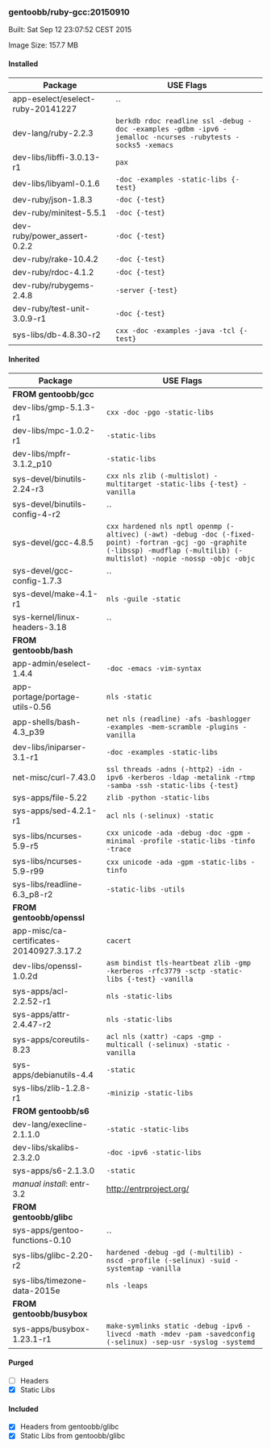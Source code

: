 ### gentoobb/ruby-gcc:20150910
Built: Sat Sep 12 23:07:52 CEST 2015

Image Size: 157.7 MB
#### Installed
Package | USE Flags
--------|----------
app-eselect/eselect-ruby-20141227 | ``
dev-lang/ruby-2.2.3 | `berkdb rdoc readline ssl -debug -doc -examples -gdbm -ipv6 -jemalloc -ncurses -rubytests -socks5 -xemacs`
dev-libs/libffi-3.0.13-r1 | `pax`
dev-libs/libyaml-0.1.6 | `-doc -examples -static-libs {-test}`
dev-ruby/json-1.8.3 | `-doc {-test}`
dev-ruby/minitest-5.5.1 | `-doc {-test}`
dev-ruby/power_assert-0.2.2 | `-doc {-test}`
dev-ruby/rake-10.4.2 | `-doc {-test}`
dev-ruby/rdoc-4.1.2 | `-doc {-test}`
dev-ruby/rubygems-2.4.8 | `-server {-test}`
dev-ruby/test-unit-3.0.9-r1 | `-doc {-test}`
sys-libs/db-4.8.30-r2 | `cxx -doc -examples -java -tcl {-test}`
#### Inherited
Package | USE Flags
--------|----------
**FROM gentoobb/gcc** |
dev-libs/gmp-5.1.3-r1 | `cxx -doc -pgo -static-libs`
dev-libs/mpc-1.0.2-r1 | `-static-libs`
dev-libs/mpfr-3.1.2_p10 | `-static-libs`
sys-devel/binutils-2.24-r3 | `cxx nls zlib (-multislot) -multitarget -static-libs {-test} -vanilla`
sys-devel/binutils-config-4-r2 | ``
sys-devel/gcc-4.8.5 | `cxx hardened nls nptl openmp (-altivec) (-awt) -debug -doc (-fixed-point) -fortran -gcj -go -graphite (-libssp) -mudflap (-multilib) (-multislot) -nopie -nossp -objc -objc`
sys-devel/gcc-config-1.7.3 | ``
sys-devel/make-4.1-r1 | `nls -guile -static`
sys-kernel/linux-headers-3.18 | ``
**FROM gentoobb/bash** |
app-admin/eselect-1.4.4 | `-doc -emacs -vim-syntax`
app-portage/portage-utils-0.56 | `nls -static`
app-shells/bash-4.3_p39 | `net nls (readline) -afs -bashlogger -examples -mem-scramble -plugins -vanilla`
dev-libs/iniparser-3.1-r1 | `-doc -examples -static-libs`
net-misc/curl-7.43.0 | `ssl threads -adns (-http2) -idn -ipv6 -kerberos -ldap -metalink -rtmp -samba -ssh -static-libs {-test}`
sys-apps/file-5.22 | `zlib -python -static-libs`
sys-apps/sed-4.2.1-r1 | `acl nls (-selinux) -static`
sys-libs/ncurses-5.9-r5 | `cxx unicode -ada -debug -doc -gpm -minimal -profile -static-libs -tinfo -trace`
sys-libs/ncurses-5.9-r99 | `cxx unicode -ada -gpm -static-libs -tinfo`
sys-libs/readline-6.3_p8-r2 | `-static-libs -utils`
**FROM gentoobb/openssl** |
app-misc/ca-certificates-20140927.3.17.2 | `cacert`
dev-libs/openssl-1.0.2d | `asm bindist tls-heartbeat zlib -gmp -kerberos -rfc3779 -sctp -static-libs {-test} -vanilla`
sys-apps/acl-2.2.52-r1 | `nls -static-libs`
sys-apps/attr-2.4.47-r2 | `nls -static-libs`
sys-apps/coreutils-8.23 | `acl nls (xattr) -caps -gmp -multicall (-selinux) -static -vanilla`
sys-apps/debianutils-4.4 | `-static`
sys-libs/zlib-1.2.8-r1 | `-minizip -static-libs`
**FROM gentoobb/s6** |
dev-lang/execline-2.1.1.0 | `-static -static-libs`
dev-libs/skalibs-2.3.2.0 | `-doc -ipv6 -static-libs`
sys-apps/s6-2.1.3.0 | `-static`
*manual install*: entr-3.2 | http://entrproject.org/
**FROM gentoobb/glibc** |
sys-apps/gentoo-functions-0.10 | ``
sys-libs/glibc-2.20-r2 | `hardened -debug -gd (-multilib) -nscd -profile (-selinux) -suid -systemtap -vanilla`
sys-libs/timezone-data-2015e | `nls -leaps`
**FROM gentoobb/busybox** |
sys-apps/busybox-1.23.1-r1 | `make-symlinks static -debug -ipv6 -livecd -math -mdev -pam -savedconfig (-selinux) -sep-usr -syslog -systemd`
#### Purged
- [ ] Headers
- [x] Static Libs

#### Included
- [x] Headers from gentoobb/glibc
- [x] Static Libs from gentoobb/glibc
